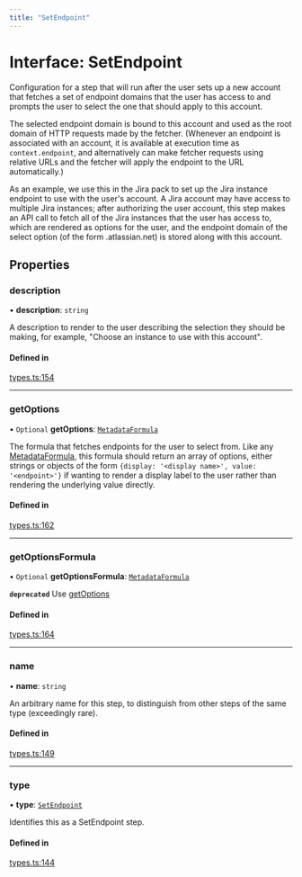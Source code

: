 ```yaml
---
title: "SetEndpoint"
---
```

# Interface: SetEndpoint

Configuration for a step that will run after the user sets up a new account
that fetches a set of endpoint domains that the user has access to and prompts
the user to select the one that should apply to this account.

The selected endpoint domain is bound to this account and used as the root domain
of HTTP requests made by the fetcher. (Whenever an endpoint is associated with
an account, it is available at execution time as `context.endpoint`, and alternatively
can make fetcher requests using relative URLs and the fetcher will apply the endpoint
to the URL automatically.)

As an example, we use this in the Jira pack to set up the Jira instance endpoint
to use with the user's account. A Jira account may have access to multiple
Jira instances; after authorizing the user account, this step makes an API call to
fetch all of the Jira instances that the user has access to, which are rendered as
options for the user, and the endpoint domain of the select option
(of the form <instance>.atlassian.net) is stored along with this account.

## Properties

### description

• **description**: `string`

A description to render to the user describing the selection they should be making,
for example, "Choose an instance to use with this account".

#### Defined in

[types.ts:154](https://github.com/coda/packs-sdk/blob/main/types.ts#L154)

___

### getOptions

• `Optional` **getOptions**: [`MetadataFormula`](../types/MetadataFormula.md)

The formula that fetches endpoints for the user
to select from. Like any [MetadataFormula](../types/MetadataFormula.md), this formula should return
an array of options, either strings or objects of the form
`{display: '<display name>', value: '<endpoint>'}` if wanting to render a display
label to the user rather than rendering the underlying value directly.

#### Defined in

[types.ts:162](https://github.com/coda/packs-sdk/blob/main/types.ts#L162)

___

### getOptionsFormula

• `Optional` **getOptionsFormula**: [`MetadataFormula`](../types/MetadataFormula.md)

**`deprecated`** Use [getOptions](SetEndpoint.md#getoptions)

#### Defined in

[types.ts:164](https://github.com/coda/packs-sdk/blob/main/types.ts#L164)

___

### name

• **name**: `string`

An arbitrary name for this step, to distinguish from other steps of the same type
(exceedingly rare).

#### Defined in

[types.ts:149](https://github.com/coda/packs-sdk/blob/main/types.ts#L149)

___

### type

• **type**: [`SetEndpoint`](../enums/PostSetupType.md#setendpoint)

Identifies this as a SetEndpoint step.

#### Defined in

[types.ts:144](https://github.com/coda/packs-sdk/blob/main/types.ts#L144)

